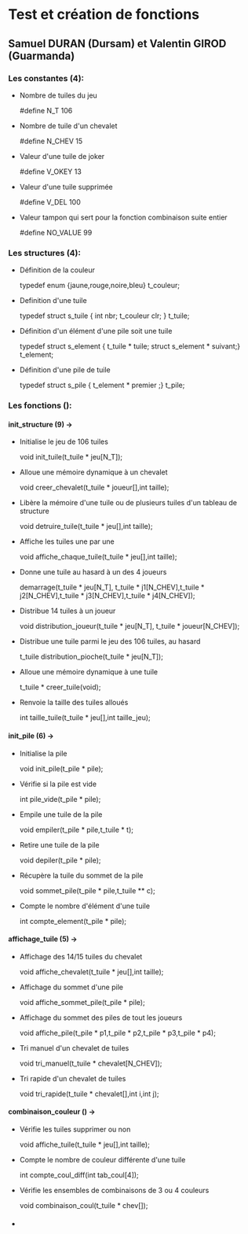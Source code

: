 <doctype html>
  <head>
  <meta charset="utf-8">
  </head>
  <body>
    <h1> Test et création de fonctions </h2>
    <h2> Samuel DURAN (Dursam) et Valentin GIROD (Guarmanda)</h2>
    <h3> Les constantes (4):</h3>
    <ul>
      <li> Nombre de tuiles du jeu</li>
      <p> #define N_T 106</p>
      <li> Nombre de tuile d'un chevalet</li>
      <p> #define N_CHEV 15</p>
      <li> Valeur d'une tuile de joker</li>
      <p> #define V_OKEY 13</p>
      <li> Valeur d'une tuile supprimée</li>
      <p> #define V_DEL 100</p>
      <li> Valeur tampon qui sert pour la fonction combinaison suite entier</li>
      <p> #define NO_VALUE 99</p>
    </ul>
    <h3> Les structures (4):</h3>
    <ul>
      <li> Définition de la couleur</li>
      <p>  typedef enum {jaune,rouge,noire,bleu} t_couleur;</p>
      <li> Definition d'une tuile</li>
      <p> typedef struct s_tuile {
        int nbr;
        t_couleur clr;
      } t_tuile;</p>
      <li> Définition d'un élément d'une pile soit une tuile</li>
      <p> typedef struct s_element { t_tuile * tuile; struct s_element * suivant;} t_element;</p>
      <li> Définition d'une pile de tuile</li>
      <p> typedef struct s_pile { t_element * premier ;} t_pile;</p>
    </ul>
    <h3> Les fonctions ():</h3>
    <h4> init_structure (9) -></h4>
    <ul>
    <li> Initialise le jeu de 106 tuiles</li>
    <p> void init_tuile(t_tuile * jeu[N_T]);</p>
    <li> Alloue une mémoire dynamique à un chevalet</li>
    <p> void creer_chevalet(t_tuile * joueur[],int taille);</p>
    <li> Libère la mémoire d'une tuile ou de plusieurs tuiles d'un tableau de structure</li>
    <p> void detruire_tuile(t_tuile * jeu[],int taille);</p>
    <li> Affiche les tuiles une par une</li>
    <p> void affiche_chaque_tuile(t_tuile * jeu[],int taille);</p>
    <li> Donne une tuile au hasard à un des 4 joueurs</li>
    <p> demarrage(t_tuile * jeu[N_T], t_tuile * j1[N_CHEV],t_tuile * j2[N_CHEV],t_tuile * j3[N_CHEV],t_tuile * j4[N_CHEV]);</p>
    <li> Distribue 14 tuiles à un joueur</li>
    <p> void distribution_joueur(t_tuile * jeu[N_T], t_tuile * joueur[N_CHEV]);</p>
    <li> Distribue une tuile parmi le jeu des 106 tuiles, au hasard</li>
    <p> t_tuile distribution_pioche(t_tuile * jeu[N_T]);</p>
    <li> Alloue une mémoire dynamique à une tuile</li>
    <p> t_tuile * creer_tuile(void);</p>
    <li> Renvoie la taille des tuiles alloués</li>
    <p> int taille_tuile(t_tuile * jeu[],int taille_jeu);</p>
    </ul>
    <h4> init_pile (6) -></h4>
    <ul>
      <li> Initialise la pile</li>
      <p> void init_pile(t_pile * pile);</p>
      <li> Vérifie si la pile est vide</li>
      <p> int pile_vide(t_pile * pile);</p>
      <li> Empile une tuile de la pile</li>
      <p> void empiler(t_pile * pile,t_tuile * t);</p>
      <li> Retire une tuile de la pile</li>
      <p> void depiler(t_pile * pile);</p>
      <li> Récupère la tuile du sommet de la pile</li>
      <p> void sommet_pile(t_pile * pile,t_tuile ** c);</p>
      <li> Compte le nombre d'élément d'une tuile</li>
      <p> int compte_element(t_pile * pile);</p>
    </ul>
    <h4> affichage_tuile (5) -></h4>
    <ul>
      <li> Affichage des 14/15 tuiles du chevalet</li>
      <p> void affiche_chevalet(t_tuile * jeu[],int taille);</p>
      <li> Affichage du sommet d'une pile</li>
      <p> void affiche_sommet_pile(t_pile * pile);</p>
      <li> Affichage du sommet des piles de tout les joueurs</li>
      <p> void affiche_pile(t_pile * p1,t_pile * p2,t_pile * p3,t_pile * p4);</p>
      <li> Tri manuel d'un chevalet de tuiles</li>
      <p> void tri_manuel(t_tuile * chevalet[N_CHEV]);</p>
      <li> Tri rapide d'un chevalet de tuiles</li>
      <p> void tri_rapide(t_tuile * chevalet[],int i,int j);</p>
    </ul>
    <h4> combinaison_couleur () -></h4>
    <ul>
      <li> Vérifie les tuiles supprimer ou non</li>
      <p> void affiche_tuile(t_tuile * jeu[],int taille);</p>
      <li> Compte le nombre de couleur différente d'une tuile</li>
      <p> int compte_coul_diff(int tab_coul[4]);</p>
      <li> Vérifie les ensembles de combinaisons de 3 ou 4 couleurs</li>
      <p> void combinaison_coul(t_tuile * chev[]);</p>
      </ul>
    <h4></h4>
    <ul>
      <li></li>
      <p></p>
    </ul>
  </body>
</html>
